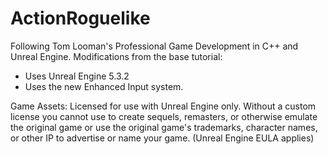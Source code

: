 # ActionRoguelike

Following Tom Looman's Professional Game Development in C++ and Unreal Engine.
Modifications from the base tutorial:
- Uses Unreal Engine 5.3.2
- Uses the new Enhanced Input system.

Game Assets: Licensed for use with Unreal Engine only. Without a custom license you cannot use to create sequels, remasters, or otherwise emulate the original game or use the original game's trademarks, character names, or other IP to advertise or name your game. (Unreal Engine EULA applies)
